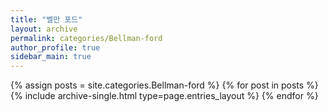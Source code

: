 ```yaml
---
title: "벨만 포드"
layout: archive
permalink: categories/Bellman-ford
author_profile: true
sidebar_main: true
---
```


{% assign posts = site.categories.Bellman-ford %}
{% for post in posts %} {% include archive-single.html type=page.entries_layout %} {% endfor %}
